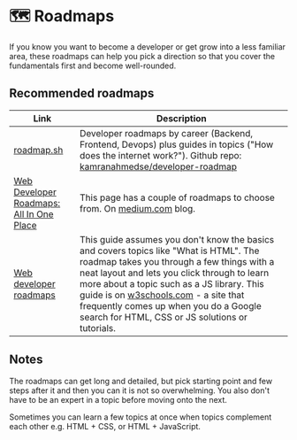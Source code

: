 # 🗺️ Roadmaps

If you know you want to become a developer or get grow into a less familiar area, these roadmaps can help you pick a direction so that you cover the fundamentals first and become well-rounded.

## Recommended roadmaps

| Link | Description |
|--|--|
| [roadmap.sh](https://roadmap.sh/) | Developer roadmaps by career (Backend, Frontend, Devops) plus guides in topics ("How does the internet work?"). Github repo: [kamranahmedse/developer-roadmap](https://github.com/kamranahmedse/developer-roadmap) |
| [Web Developer Roadmaps: All In One Place](https://medium.com/level-up-web/developer-roadmaps-all-in-one-place-75c0402db0e0) | This page has a couple of roadmaps to choose from. On [medium.com](https://medium.com) blog. |
| [Web developer roadmaps](https://www.w3schools.com/whatis/) | This guide assumes you don't know the basics and covers topics like "What is HTML". The roadmap takes you through a few things with a neat layout and lets you click through to learn more about a topic such as a JS library. This guide is on [w3schools.com](www.w3schools.com) - a site that frequently comes up when you do a Google search for HTML, CSS or JS solutions or tutorials.

## Notes

The roadmaps can get long and detailed, but pick starting point and few steps after it and then you can it is not so overwhelming. You also don't have to be an expert in a topic before moving onto the next.

Sometimes you can learn a few topics at once when topics complement each other e.g. HTML + CSS, or HTML + JavaScript.
<!--stackedit_data:
eyJwcm9wZXJ0aWVzIjoiZXh0ZW5zaW9uczpcbiAgcHJlc2V0Oi
BnZm1cbiIsImhpc3RvcnkiOlstMTcwMjcxMTA0N119
-->